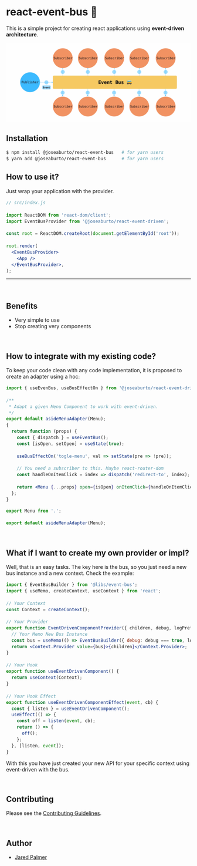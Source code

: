 # react-event-bus 🚌

This is a simple project for creating react applications using **event-driven architecture**.

![Bus Image](./docs/bus.png)

## Installation

```bash
$ npm install @joseaburto/react-event-bus   # for yarn users
$ yarn add @joseaburto/react-event-bus      # for yarn users
```

## How to use it?

Just wrap your application with the provider.

```jsx
// src/index.js

import ReactDOM from 'react-dom/client';
import EventBusProvider from '@joseaburto/react-event-driven';

const root = ReactDOM.createRoot(document.getElementById('root'));

root.render(
  <EventBusProvider>
    <App />
  </EventBusProvider>,
);
```

---

<br >

## Benefits

- Very simple to use
- Stop creating very components

<br >

## How to integrate with my existing code?

To keep your code clean with any code implementation, it is proposed to create an adapter using a hoc:

```jsx
import { useEvenBus, useBusEffectOn } from '@joseaburto/react-event-driven';

/**
 * Adapt a given Menu Component to work with event-driven.
 */
export default asideMenuAdapter(Menu);
{
  return function (props) {
    const { dispatch } = useEventBus();
    const [isOpen, setOpen] = useState(true);

    useBusEffectOn('togle-menu', val => setState(pre => !pre));

    // You need a subscriber to this. Maybe react-router-dom
    const handleOnItemClick = index => dispatch('redirect-to', index);

    return <Menu {...props} open={isOpen} onItemClick={handleOnItemClick} />;
  };
}
```

```jsx
export Menu from '.';

export default asideMenuAdapter(Menu);
```

<br >

## What if I want to create my own provider or impl?

Well, that is an easy tasks. The key here is the bus, so you just need a new
bus instance and a new context. Check the example:

```jsx
import { EventBusBuilder } from '@libs/event-bus';
import { useMemo, createContext, useContext } from 'react';

// Your Context
const Context = createContext();

// Your Provider
export function EventDrivenComponentProvider({ children, debug, logPrefix }) {
  // Your Memo New Bus Instance
  const bus = useMemo(() => EventBusBuilder({ debug: debug === true, logPrefix }), []);
  return <Context.Provider value={bus}>{children}</Context.Provider>;
}

// Your Hook
export function useEventDrivenComponent() {
  return useContext(Context);
}

// Your Hook Effect
export function useEventDrivenComponentEffect(event, cb) {
  const { listen } = useEventDrivenComponent();
  useEffect(() => {
    const off = listen(event, cb);
    return () => {
      off();
    };
  }, [listen, event]);
}
```

With this you have just created your new API for your specific context using event-driven with the bus.

<br >

## Contributing

Please see the [Contributing Guidelines](./CONTRIBUTING.md).

<br >

## Author

- [Jared Palmer](https://twitter.com/jaredpalmer)
